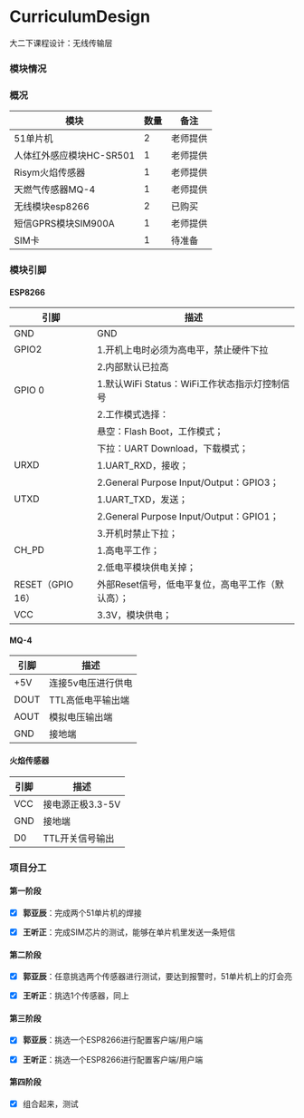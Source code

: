 # CurriculumDesign

大二下课程设计：无线传输层

### 模块情况

### 概况

| 模块                     | 数量 | 备注     |
| ------------------------ | ---- | -------- |
| 51单片机                 | 2    | 老师提供 |
| 人体红外感应模块HC-SR501 | 1    | 老师提供 |
| Risym火焰传感器          | 1    | 老师提供 |
| 天燃气传感器MQ-4         | 1    | 老师提供 |
| 无线模块esp8266          | 2    | 已购买   |
| 短信GPRS模块SIM900A      | 1    | 老师提供 |
| SIM卡                    | 1    | 待准备   |

### 模块引脚

####  ESP8266

| 引脚  | 描述 |
| ----- | ---- |
| GND   | GND  |
| GPIO2 |1.开机上电时必须为高电平，禁止硬件下拉 |
|		|2.内部默认已拉高|
|GPIO 0|1.默认WiFi Status：WiFi工作状态指示灯控制信号|
|       	  |2.工作模式选择：|
|		|悬空：Flash Boot，工作模式；|
|		|下拉：UART Download，下载模式；|
| URXD  |1.UART_RXD，接收；|
|		|2.General Purpose Input/Output：GPIO3；|
|UTXD	   |1.UART_TXD，发送；|
|          |2.General Purpose Input/Output：GPIO1；|
|			|3.开机时禁止下拉；|
| CH_PD 	|1.高电平工作；|
|			|2.低电平模块供电关掉；|
|RESET（GPIO 16）|外部Reset信号，低电平复位，高电平工作（默认高）；|
|	VCC		|	3.3V，模块供电；|

#### MQ-4

| 引脚 | 描述               |
| ---- | ------------------ |
| +5V  | 连接5v电压进行供电 |
| DOUT | TTL高低电平输出端  |
| AOUT | 模拟电压输出端     |
| GND  | 接地端             |

#### 火焰传感器

| 引脚 | 描述             |
| ---- | ---------------- |
| VCC  | 接电源正极3.3-5V |
| GND  | 接地端           |
| D0   | TTL开关信号输出  |




### 项目分工

#### 第一阶段 

- [x] **郭亚辰**：完成两个51单片机的焊接

- [x] **王听正**：完成SIM芯片的测试，能够在单片机里发送一条短信  

#### 第二阶段

- [x] **郭亚辰**：任意挑选两个传感器进行测试，要达到报警时，51单片机上的灯会亮

- [x] **王听正**：挑选1个传感器，同上

#### 第三阶段

- [x] **郭亚辰**：挑选一个ESP8266进行配置客户端/用户端

- [x] **王听正**：挑选一个ESP8266进行配置客户端/用户端

#### 第四阶段

- [x] 组合起来，测试

